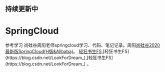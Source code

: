## 持续更新中

# SpringCloud

参考学习 尚硅谷周阳老师springcloud学习、代码、笔记记录。周阳[尚硅谷2020最新版SpringCloud(H版&Alibaba)](https://www.bilibili.com/video/BV18E411x7eT)。
[轻狂书生FS](https://blog.csdn.net/LookForDream_),[轻狂书生FS](https://blog.csdn.net/LookForDream_),[轻狂书生FS](https://blog.csdn.net/LookForDream_) 。
